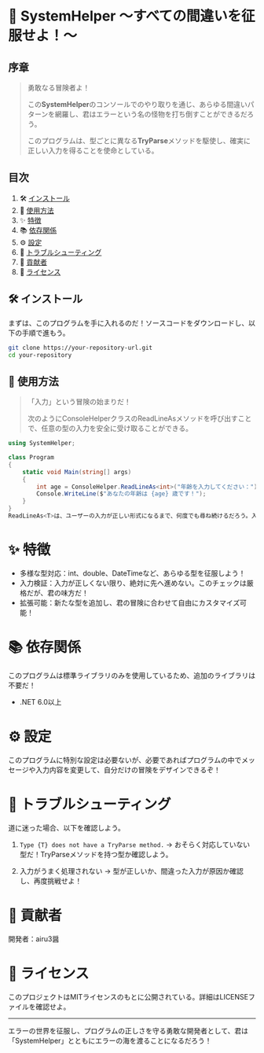 # 🏰 SystemHelper 〜すべての間違いを征服せよ！〜

## 序章
> 勇敢なる冒険者よ！
> 
> この**SystemHelper**のコンソールでのやり取りを通じ、あらゆる間違いパターンを網羅し、君はエラーという名の怪物を打ち倒すことができるだろう。
> 
> このプログラムは、型ごとに異なる**TryParse**メソッドを駆使し、確実に正しい入力を得ることを使命としている。

## 目次
1. 🛠️ [インストール](#インストール)
2. 📜 [使用方法](#使用方法)
3. ✨ [特徴](#特徴)
4. 📚 [依存関係](#依存関係)
5. ⚙️ [設定](#設定)
6. 🔄 [トラブルシューティング](#トラブルシューティング)
7. 🤝 [貢献者](#貢献者)
8. 📜 [ライセンス](#ライセンス)

## 🛠️ インストール
まずは、このプログラムを手に入れるのだ！ソースコードをダウンロードし、以下の手順で進もう。

```bash
git clone https://your-repository-url.git
cd your-repository
```

## 📜 使用方法
> 「入力」という冒険の始まりだ！
>
> 次のようにConsoleHelperクラスのReadLineAsメソッドを呼び出すことで、任意の型の入力を安全に受け取ることができる。

```csharp
using SystemHelper;

class Program
{
    static void Main(string[] args)
    {
        int age = ConsoleHelper.ReadLineAs<int>("年齢を入力してください：");
        Console.WriteLine($"あなたの年齢は {age} 歳です！");
    }
}
ReadLineAs<T>は、ユーザーの入力が正しい形式になるまで、何度でも尋ね続けるだろう。入力が適切でない場合、もう一度挑戦するのだ！
```

# ✨ 特徴
- 多様な型対応：int、double、DateTimeなど、あらゆる型を征服しよう！
- 入力検証：入力が正しくない限り、絶対に先へ進めない。このチェックは厳格だが、君の味方だ！
- 拡張可能：新たな型を追加し、君の冒険に合わせて自由にカスタマイズ可能！

# 📚 依存関係
このプログラムは標準ライブラリのみを使用しているため、追加のライブラリは不要だ！
- .NET 6.0以上
  
# ⚙️ 設定
このプログラムに特別な設定は必要ないが、必要であればプログラムの中でメッセージや入力内容を変更して、自分だけの冒険をデザインできるぞ！

# 🔄 トラブルシューティング
道に迷った場合、以下を確認しよう。

1. `Type {T} does not have a TryParse method.`
-> おそらく対応していない型だ！TryParseメソッドを持つ型か確認しよう。

2. 入力がうまく処理されない
-> 型が正しいか、間違った入力が原因か確認し、再度挑戦せよ！

# 🤝 貢献者
開発者：airu3醤

# 📜 ライセンス
このプロジェクトはMITライセンスのもとに公開されている。詳細はLICENSEファイルを確認せよ。

---

エラーの世界を征服し、プログラムの正しさを守る勇敢な開発者として、君は「SystemHelper」とともにエラーの海を渡ることになるだろう！
